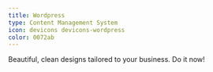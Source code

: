 ```yaml
---
title: Wordpress
type: Content Management System
icon: devicons devicons-wordpress
color: 0072ab
---
```


Beautiful, clean designs tailored to your business. Do it now!
